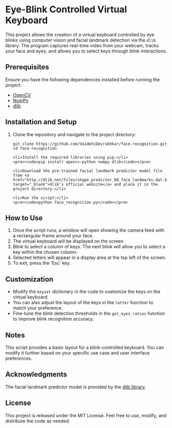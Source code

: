 
<h1>Eye-Blink Controlled Virtual Keyboard</h1>
<p>This project allows the creation of a virtual keyboard controlled by eye blinks using computer vision and facial landmark detection via the <code>dlib</code> library. The program captures real-time video from your webcam, tracks your face and eyes, and allows you to select keys through blink interactions.</p>

<h2>Prerequisites</h2>
<p>Ensure you have the following dependencies installed before running the project:</p>
<ul>
    <li><a href="https://pypi.org/project/opencv-python/" target="_blank">OpenCV</a></li>
    <li><a href="https://pypi.org/project/numpy/" target="_blank">NumPy</a></li>
    <li><a href="http://dlib.net/" target="_blank">dlib</a></li>
</ul>

<h2>Installation and Setup</h2>
<ol>
    <li>Clone the repository and navigate to the project directory:</li>
    <pre><code>git clone https://github.com/VaidehiDevrukhkar/face-recognition.git
cd face-recognition
</code></pre>

    <li>Install the required libraries using pip:</li>
    <pre><code>pip install opencv-python numpy dlib</code></pre>

    <li>Download the pre-trained facial landmark predictor model file from <a href="http://dlib.net/files/shape_predictor_68_face_landmarks.dat.bz2" target="_blank">dlib's official website</a> and place it in the project directory.</li>

    <li>Run the script:</li>
    <pre><code>python face_recognition.py</code></pre>
</ol>

<h2>How to Use</h2>
<ol>
    <li>Once the script runs, a window will open showing the camera feed with a rectangular frame around your face.</li>
    <li>The virtual keyboard will be displayed on the screen.</li>
    <li>Blink to select a column of keys. The next blink will allow you to select a key within the chosen column.</li>
    <li>Selected letters will appear in a display area at the top left of the screen.</li>
    <li>To exit, press the 'Esc' key.</li>
</ol>

<h2>Customization</h2>
<ul>
    <li>Modify the <code>keyset</code> dictionary in the code to customize the keys on the virtual keyboard.</li>
    <li>You can also adjust the layout of the keys in the <code>letter</code> function to match your preference.</li>
    <li>Fine-tune the blink detection thresholds in the <code>get_eyes_ratios</code> function to improve blink recognition accuracy.</li>
</ul>

<h2>Notes</h2>
<p>This script provides a basic layout for a blink-controlled keyboard. You can modify it further based on your specific use case and user interface preferences.</p>

<h2>Acknowledgments</h2>
<p>The facial landmark predictor model is provided by the <a href="http://dlib.net/" target="_blank">dlib library</a>.</p>

<h2>License</h2>
<p>This project is released under the MIT License. Feel free to use, modify, and distribute the code as needed.</p>

</body>
</html>
